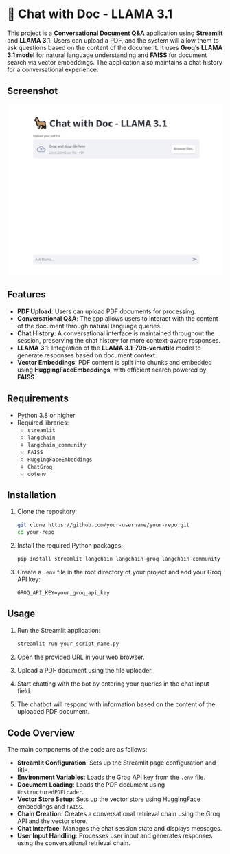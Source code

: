 # 🦙 Chat with Doc - LLAMA 3.1

This project is a **Conversational Document Q&A** application using **Streamlit** and **LLAMA 3.1**. Users can upload a PDF, and the system will allow them to ask questions based on the content of the document. It uses **Groq’s LLAMA 3.1 model** for natural language understanding and **FAISS** for document search via vector embeddings. The application also maintains a chat history for a conversational experience.

## Screenshot 

![screenshot](https://github.com/aadhil96/Chat-with-Doc-LangChain-LLM/blob/d4fa1c4ed7b7edfc591345feaed10f587f185d46/screenshot.JPG)


## Features

- **PDF Upload**: Users can upload PDF documents for processing.
- **Conversational Q&A**: The app allows users to interact with the content of the document through natural language queries.
- **Chat History**: A conversational interface is maintained throughout the session, preserving the chat history for more context-aware responses.
- **LLAMA 3.1**: Integration of the **LLAMA 3.1-70b-versatile** model to generate responses based on document context.
- **Vector Embeddings**: PDF content is split into chunks and embedded using **HuggingFaceEmbeddings**, with efficient search powered by **FAISS**.
  
## Requirements

- Python 3.8 or higher
- Required libraries:
  - `streamlit`
  - `langchain`
  - `langchain_community`
  - `FAISS`
  - `HuggingFaceEmbeddings`
  - `ChatGroq`
  - `dotenv`
 
## Installation

1. Clone the repository:

    ```bash
    git clone https://github.com/your-username/your-repo.git
    cd your-repo
    ```

2. Install the required Python packages:

    ```bash
    pip install streamlit langchain langchain-groq langchain-community dotenv
    ```

3. Create a `.env` file in the root directory of your project and add your Groq API key:

    ```
    GROQ_API_KEY=your_groq_api_key
    ```

## Usage

1. Run the Streamlit application:

    ```bash
    streamlit run your_script_name.py
    ```

2. Open the provided URL in your web browser.

3. Upload a PDF document using the file uploader.

4. Start chatting with the bot by entering your queries in the chat input field.

5. The chatbot will respond with information based on the content of the uploaded PDF document.

## Code Overview

The main components of the code are as follows:

- **Streamlit Configuration**: Sets up the Streamlit page configuration and title.
- **Environment Variables**: Loads the Groq API key from the `.env` file.
- **Document Loading**: Loads the PDF document using `UnstructuredPDFLoader`.
- **Vector Store Setup**: Sets up the vector store using HuggingFace embeddings and `FAISS`.
- **Chain Creation**: Creates a conversational retrieval chain using the Groq API and the vector store.
- **Chat Interface**: Manages the chat session state and displays messages.
- **User Input Handling**: Processes user input and generates responses using the conversational retrieval chain.
